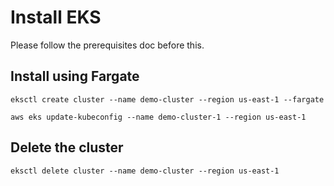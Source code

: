 # Install EKS

Please follow the prerequisites doc before this.

## Install using Fargate

```
eksctl create cluster --name demo-cluster --region us-east-1 --fargate
```

```
aws eks update-kubeconfig --name demo-cluster-1 --region us-east-1
```

## Delete the cluster

```
eksctl delete cluster --name demo-cluster --region us-east-1
```



